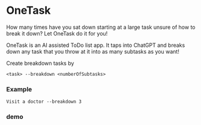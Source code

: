 # OneTask
How many times have you sat down starting at a large task unsure of how to break it down? Let OneTask do it for you!

OneTask is an AI assisted ToDo list app. It taps into ChatGPT and breaks down any task that you throw at it into as many subtasks as you want!

Create breakdown tasks by
```
<task> --breakdown <numberOfSubtasks>
```
### Example
```
Visit a doctor --breakdown 3
```

### demo
